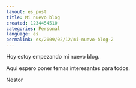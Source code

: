 ```yaml
---
layout: es_post
title: Mi nuevo blog
created: 1234454510
categories: Personal
language: es
permalink: es/2009/02/12/mi-nuevo-blog-2
---
```

<p>Hoy estoy empezando mi nuevo blog.</p>
<p>Aqui espero poner temas interesantes para todos.</p>
<p>Nestor</p>
